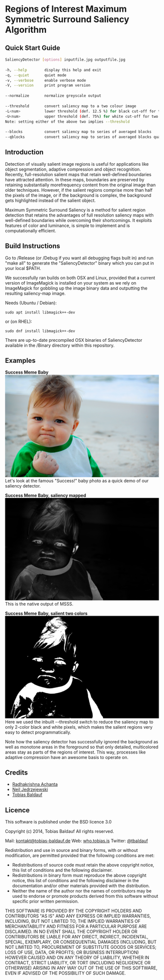 Regions of Interest Maximum Symmetric Surround Saliency Algorithm
============

## Quick Start Guide

```bash
SaliencyDetector [options] inputfile.jpg outputfile.jpg

-h, --help        display this help and exit
-q, --quiet       quiet mode
-v, --verbose     enable verbose mode
-V, --version     print program version

--normalize       normalize greyscale output

--threshold       convert saliency map to a two colour image
-L<num>           lower threshold (def. 12.5 %) for black cut-off for two colour conversion.
-U<num>           upper threshold (def. 75%) for white cut-off for two colour conversion
Note: setting either of the above two implies --threshold

--blocks          convert saliency map to series of averaged blocks
--qblocks         convert saliency map to series of averaged blocks quantized to 4 colours.
```

## Introduction

Detection of visually salient image regions is useful for applications like object segmentation, adaptive compression and object recognition. Recently, full-resolution salient maps that retain well-defined boundaries have attracted attention. In these maps, boundaries are preserved by retaining substantially morefrequency content from the original image than older techniques. However, if the salient regions comprise more than half the pixels of the image, or if the background is complex, the background gets highlighted instead of the salient object.

Maximum Symmetric Surround Saliency is a method for salient region detection that retains the advantages of full resolution saliency maps with well-defined boundaries while overcoming their shortcomings. It exploits features of color and luminance, is simple to implement and is computationally efficient.

## Build Instructions

Go to /Release (or /Debug if you want all debugging flags built in) and run "make all" to generate the "SaliencyDetector" binary which you can put in your local $PATH.

We successfully ran builds on both OSX and Linux, provided that a current version of ImageMagick is installed on your system as we rely on ImageMagick for gobbling up the image binary data and outputting the resulting saliency-map image.

Needs (Ubuntu / Debian):

```
sudo apt install libmagick++-dev
```

or (on RHEL):
```
sudo dnf install libmagick++-dev
```

There are up-to-date precompiled OSX binaries of SaliencyDetector available in the /Binary directory within this repository.

## Examples

**Success Meme Baby**
[![Success Meme Baby](imagedemo/success-meme-baby.jpg)](https://raw.github.com/technopagan/mss-saliency/master/imagedemo/success-meme-baby.jpg)
Let's look at the famous "Success!" baby photo as a quick demo of our saliency detector.

**Success Meme Baby, saliency mapped**
[![Success Meme Baby Saliency Mapped](imagedemo/success-meme-baby-salient.jpg)](https://raw.github.com/technopagan/mss-saliency/master/imagedemo/success-meme-baby-salient.jpg)
This is the native output of MSSS.

**Success Meme Baby, salient two colors**
[![Success Meme Baby Saliency Mapped 2 Colors](imagedemo/success-meme-baby-salient-2color.jpg)](https://raw.github.com/technopagan/mss-saliency/master/imagedemo/success-meme-baby-salient-2color.jpg)
Here we used the inbuilt --threshold switch to reduce the saliency map to only 2-color black and white pixels, which makes the salient regions very easy to detect programmatically.

Note how the saliency detector has successfully ignored the background as well as monotone areas in the foreground so that only detailed, multicolored areas stay as parts of the regions of interest. This way, processes like adaptive compression have an awesome basis to operate on.

## Credits

 * [Radhakrishna Achanta](http://ivrg.epfl.ch/people/achanta)
 * [Neil Jedrzejewski](http://www.wunderboy.org/about.php)
 * [Tobias Baldauf](http://who.tobias.is/)

## Licence

This software is published under the BSD licence 3.0

Copyright (c) 2014, Tobias Baldauf
All rights reserved.

Mail: [kontakt@tobias-baldauf.de](mailto:kontakt@tobias-baldauf.de)
Web: [who.tobias.is](http://who.tobias.is/)
Twitter: [@tbaldauf](http://twitter.com/tbaldauf)

Redistribution and use in source and binary forms, with or without modification, are permitted provided that the following conditions are met:

 * Redistributions of source code must retain the above copyright notice, this list of conditions and the following disclaimer.
 * Redistributions in binary form must reproduce the above copyright notice, this list of conditions and the following disclaimer in the documentation and/or other materials provided with the distribution.
 * Neither the name of the author nor the names of contributors may be used to endorse or promote products derived from this software without specific prior written permission.

THIS SOFTWARE IS PROVIDED BY THE COPYRIGHT HOLDERS AND CONTRIBUTORS "AS IS" AND ANY EXPRESS OR IMPLIED WARRANTIES, INCLUDING, BUT NOT LIMITED TO, THE IMPLIED WARRANTIES OF MERCHANTABILITY AND FITNESS FOR A PARTICULAR PURPOSE ARE DISCLAIMED. IN NO EVENT SHALL THE COPYRIGHT HOLDER OR CONTRIBUTORS BE LIABLE FOR ANY DIRECT, INDIRECT, INCIDENTAL, SPECIAL, EXEMPLARY, OR CONSEQUENTIAL DAMAGES (INCLUDING, BUT NOT LIMITED TO, PROCUREMENT OF SUBSTITUTE GOODS OR SERVICES; LOSS OF USE, DATA, OR PROFITS; OR BUSINESS INTERRUPTION) HOWEVER CAUSED AND ON ANY THEORY OF LIABILITY, WHETHER IN CONTRACT, STRICT LIABILITY, OR TORT (INCLUDING NEGLIGENCE OR OTHERWISE) ARISING IN ANY WAY OUT OF THE USE OF THIS SOFTWARE, EVEN IF ADVISED OF THE POSSIBILITY OF SUCH DAMAGE.
